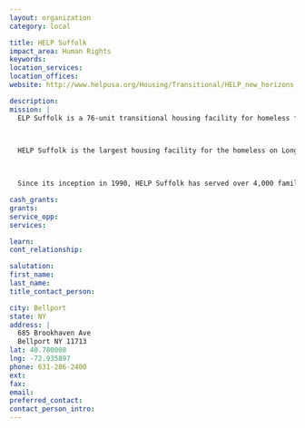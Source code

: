 ```yaml
---
layout: organization
category: local

title: HELP Suffolk
impact_area: Human Rights
keywords: 
location_services: 
location_offices: 
website: http://www.helpusa.org/Housing/Transitional/HELP_new_horizons

description: 
mission: |
  ELP Suffolk is a 76-unit transitional housing facility for homeless families housing a maximum of 100 adults and 200 children at any given time.  Units are available for people with disabilities.

  

  HELP Suffolk is the largest housing facility for the homeless on Long Island.  The complex sits on seven acres of property and consists of four residential buildings, a community building, two playgrounds and a baseball field.

  

  Since its inception in 1990, HELP Suffolk has served over 4,000 families and places approximately 60 percent of families into permanent housing.  Approximately 50 percent of heads of households have secured employment in over 120 companies throughout Suffolk County.

cash_grants: 
grants: 
service_opp: 
services: 

learn: 
cont_relationship: 

salutation: 
first_name: 
last_name: 
title_contact_person: 

city: Bellport
state: NY
address: |
  685 Brookhaven Ave  
  Bellport NY 11713
lat: 40.780008
lng: -72.935897
phone: 631-286-2400
ext: 
fax: 
email: 
preferred_contact: 
contact_person_intro: 
---
```

